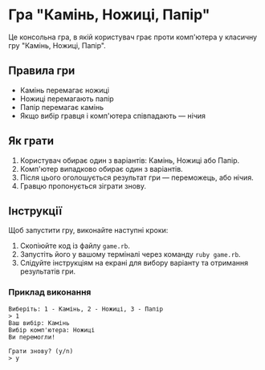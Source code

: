 
# Гра "Камінь, Ножиці, Папір"

Це консольна гра, в якій користувач грає проти комп'ютера у класичну гру "Камінь, Ножиці, Папір".

## Правила гри

- Камінь перемагає ножиці
- Ножиці перемагають папір
- Папір перемагає камінь
- Якщо вибір гравця і комп'ютера співпадають — нічия

## Як грати

1. Користувач обирає один з варіантів: Камінь, Ножиці або Папір.
2. Комп'ютер випадково обирає один з варіантів.
3. Після цього оголошується результат гри — переможець, або нічия.
4. Гравцю пропонується зіграти знову.

## Інструкції

Щоб запустити гру, виконайте наступні кроки:

1. Скопіюйте код із файлу `game.rb`.
2. Запустіть його у вашому терміналі через команду `ruby game.rb`.
3. Слідуйте інструкціям на екрані для вибору варіанту та отримання результатів гри.

### Приклад виконання

```
Виберіть: 1 - Камінь, 2 - Ножиці, 3 - Папір
> 1
Ваш вибір: Камінь
Вибір комп'ютера: Ножиці
Ви перемогли!

Грати знову? (y/n)
> y
```

